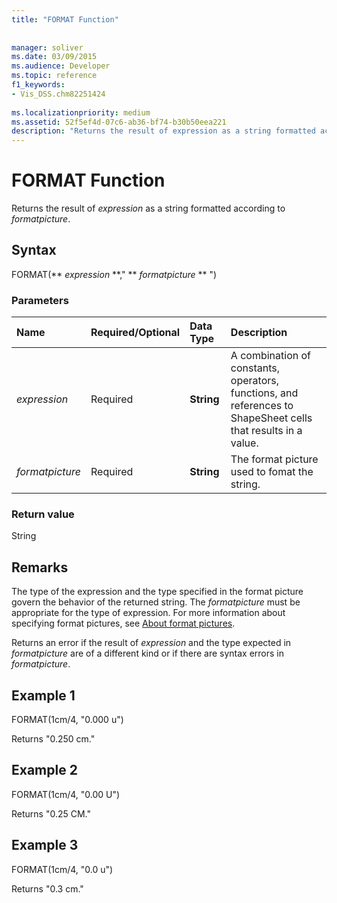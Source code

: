 ```yaml
---
title: "FORMAT Function"
 
 
manager: soliver
ms.date: 03/09/2015
ms.audience: Developer
ms.topic: reference
f1_keywords:
- Vis_DSS.chm82251424
 
ms.localizationpriority: medium
ms.assetid: 52f5ef4d-07c6-ab36-bf74-b30b50eea221
description: "Returns the result of expression as a string formatted according to formatpicture."
---
```


# FORMAT Function

Returns the result of  _expression_ as a string formatted according to  _formatpicture_.
  
## Syntax

FORMAT(** *expression* **," ** *formatpicture* ** ") 
  
### Parameters

|**Name**|**Required/Optional**|**Data Type**|**Description**|
|:-----|:-----|:-----|:-----|
| _expression_ <br/> |Required  <br/> |**String** <br/> |A combination of constants, operators, functions, and references to ShapeSheet cells that results in a value. |
| _formatpicture_ <br/> |Required  <br/> |**String** <br/> |The format picture used to fomat the string. |
   
### Return value

String
  
## Remarks

The type of the expression and the type specified in the format picture govern the behavior of the returned string. The  _formatpicture_ must be appropriate for the type of expression. For more information about specifying format pictures, see [About format pictures](about-format-pictures.md).
  
Returns an error if the result of  _expression_ and the type expected in  _formatpicture_ are of a different kind or if there are syntax errors in  _formatpicture_.
  
## Example 1

FORMAT(1cm/4, "0.000 u")
  
Returns "0.250 cm."
  
## Example 2

FORMAT(1cm/4, "0.00 U")
  
Returns "0.25 CM."
  
## Example 3

FORMAT(1cm/4, "0.0 u")
  
Returns "0.3 cm."
  

